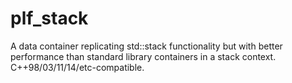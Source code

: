 # plf_stack
A data container replicating std::stack functionality but with better performance than standard library containers in a stack context.
C++98/03/11/14/etc-compatible.
